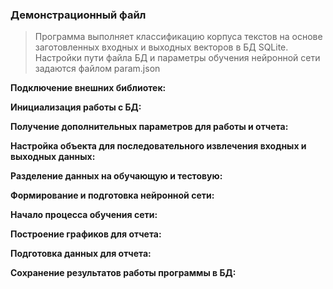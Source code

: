 ### Демонстрационный файл

> Программа выполняет классификацию корпуса текстов 
> на основе заготовленных входных и выходных векторов
> в БД SQLite. Настройки пути файла БД и параметры 
> обучения нейронной сети задаются файлом param.json


**Подключение внешних библиотек:**





**Инициализация работы с БД:**

**Получение дополнительных параметров для работы и отчета:**

**Настройка объекта для последовательного извлечения 
входных и выходных данных:**

**Разделение данных на обучающую и тестовую:**

**Формирование и подготовка нейронной сети:**

**Начало процесса обучения сети:**

**Построение графиков для отчета:**

**Подготовка данных для отчета:**

**Сохранение результатов работы программы в БД:**